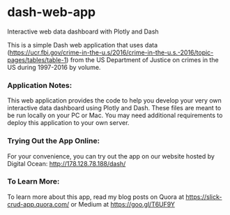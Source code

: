 # dash-web-app
Interactive web data dashboard with Plotly and Dash

This is a simple Dash web application that uses data (https://ucr.fbi.gov/crime-in-the-u.s/2016/crime-in-the-u.s.-2016/topic-pages/tables/table-1) from the US Department of Justice on crimes in the US during 1997-2016 by volume.

### Application Notes:
This web application provides the code to help you develop your very own interactive data dashboard using Plotly and Dash.  These files are meant to be run locally on your PC or Mac.  You may need additional requirements to deploy this application to your own server.

### Trying Out the App Online:
For your convenience, you can try out the app on our website hosted by Digital Ocean: http://178.128.78.188/dash/

### To Learn More:
To learn more about this app, read my blog posts on Quora at https://slick-crud-app.quora.com/ or Medium at https://goo.gl/T6UF9Y
